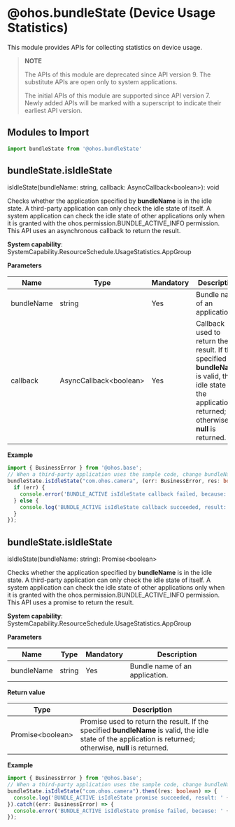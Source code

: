 # @ohos.bundleState (Device Usage Statistics)

This module provides APIs for collecting statistics on device usage.

> **NOTE**
>
> The APIs of this module are deprecated since API version 9. The substitute APIs are open only to system applications.
>
> The initial APIs of this module are supported since API version 7. Newly added APIs will be marked with a superscript to indicate their earliest API version.


## Modules to Import

```js
import bundleState from '@ohos.bundleState'
```

## bundleState.isIdleState

isIdleState(bundleName: string, callback: AsyncCallback&lt;boolean&gt;): void

Checks whether the application specified by **bundleName** is in the idle state. A third-party application can only check the idle state of itself. A system application can check the idle state of other applications only when it is granted with the ohos.permission.BUNDLE_ACTIVE_INFO permission. This API uses an asynchronous callback to return the result.

**System capability**: SystemCapability.ResourceSchedule.UsageStatistics.AppGroup

**Parameters**

| Name       | Type                          | Mandatory  | Description                                      |
| ---------- | ---------------------------- | ---- | ---------------------------------------- |
| bundleName | string                       | Yes   | Bundle name of an application.                          |
| callback   | AsyncCallback&lt;boolean&gt; | Yes   | Callback used to return the result. If the specified **bundleName** is valid, the idle state of the application is returned; otherwise, **null** is returned.|

**Example**

```ts
import { BusinessError } from '@ohos.base';
// When a third-party application uses the sample code, change bundleName to its own bundle name.
bundleState.isIdleState("com.ohos.camera", (err: BusinessError, res: boolean) => {
  if (err) {
    console.error('BUNDLE_ACTIVE isIdleState callback failed, because: ' + err.code);
  } else {
    console.log('BUNDLE_ACTIVE isIdleState callback succeeded, result: ' + JSON.stringify(res));
  }
});
```

## bundleState.isIdleState

isIdleState(bundleName: string): Promise&lt;boolean&gt;

Checks whether the application specified by **bundleName** is in the idle state. A third-party application can only check the idle state of itself. A system application can check the idle state of other applications only when it is granted with the ohos.permission.BUNDLE_ACTIVE_INFO permission. This API uses a promise to return the result. 

**System capability**: SystemCapability.ResourceSchedule.UsageStatistics.AppGroup

**Parameters**

| Name       | Type    | Mandatory  | Description            |
| ---------- | ------ | ---- | -------------- |
| bundleName | string | Yes   | Bundle name of an application.|

**Return value**

| Type                    | Description                                      |
| ---------------------- | ---------------------------------------- |
| Promise&lt;boolean&gt; | Promise used to return the result. If the specified **bundleName** is valid, the idle state of the application is returned; otherwise, **null** is returned.|

**Example**

```ts
import { BusinessError } from '@ohos.base';
// When a third-party application uses the sample code, change bundleName to its own bundle name.
bundleState.isIdleState("com.ohos.camera").then((res: boolean) => {
  console.log('BUNDLE_ACTIVE isIdleState promise succeeded, result: ' + JSON.stringify(res));
}).catch((err: BusinessError) => {
  console.error('BUNDLE_ACTIVE isIdleState promise failed, because: ' + err.code);
});
```
